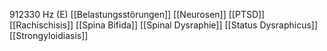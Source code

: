 912330 Hz (E)
[[Belastungsstörungen]]
[[Neurosen]]
[[PTSD]]
[[Rachischisis]]
[[Spina Bifida]]
[[Spinal Dysraphie]]
[[Status Dysraphicus]]
[[Strongyloidiasis]]